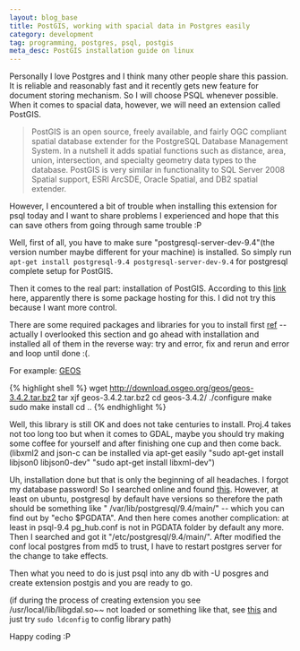 ```yaml
---
layout: blog_base
title: PostGIS, working with spacial data in Postgres easily
category: development
tag: programming, postgres, psql, postgis
meta_desc: PostGIS installation guide on linux
---
```


Personally I love Postgres and I think many other people share this passion. It is reliable and reasonably fast and it recently gets
new feature for document storing mechanism. So I will choose PSQL whenever possible. When it comes to spacial data, however,
we will need an extension called PostGIS.

> PostGIS is an open source, freely available, and fairly OGC compliant spatial database extender for the PostgreSQL Database Management System. In a nutshell it adds spatial functions such as distance, area, union, intersection, and specialty geometry data types to the database. PostGIS is very similar in functionality to SQL Server 2008 Spatial support, ESRI ArcSDE, Oracle Spatial, and DB2 spatial extender.

However, I encountered a bit of trouble when installing this extension for psql today and I want to share problems I experienced
and hope that this can save others from going through same trouble :P

Well, first of all, you have to make sure "postgresql-server-dev-9.4"(the version number maybe different for your machine)
is installed. So simply run ```apt-get install postgresql-9.4 postgresql-server-dev-9.4``` for postgresql complete setup
for PostGIS.

Then it comes to the real part: installation of PostGIS. According to this [link](http://stackoverflow.com/questions/4629796/issues-installing-postgis) here, apparently there is some package hosting
for this. I did not try this because I want more control.

There are some required packages and libraries for you to install first [ref](http://postgis.net/docs/postgis_installation.html#install_requirements) -- actually I overlooked this section and
go ahead with installation and installed all of them in the reverse way: try and error, fix and rerun and error and loop
until done :(.

For example: [GEOS](http://trac.osgeo.org/geos/)

{% highlight shell %}
wget http://download.osgeo.org/geos/geos-3.4.2.tar.bz2
tar xjf geos-3.4.2.tar.bz2
cd geos-3.4.2/
./configure
make
sudo make install
cd ..
{% endhighlight %}

Well, this library is still OK and does not take centuries to install. Proj.4 takes not too long too but when it comes to
GDAL, maybe you should try making some coffee for yourself and after finishing one cup and then come back. (libxml2 and json-c can be installed via apt-get easily "sudo apt-get install libjson0 libjson0-dev" "sudo apt-get install libxml-dev")

Uh, installation done but that is only the beginning of all headaches. I forgot my database password! So I searched online
and found [this](http://stackoverflow.com/questions/922804/is-there-a-way-to-break-into-a-postgresql-database-if-you-forgot-the-password). However, at least on ubuntu, postgresql by default have versions so therefore the path should be something like "
/var/lib/postgresql/9.4/main/" -- which you can find out by "echo $PGDATA". And then here comes another complication: at least
in psql-9.4 pg_hub.conf is not in PGDATA folder by default any more. Then I searched and got it "/etc/postgresql/9.4/main/". After modified the conf local postgres from md5 to trust, I have to restart postgres server
for the change to take effects.

Then what you need to do is just psql into any db with -U posgres and create extension postgis and you are ready to go.

(if during the process of creating extension you see /usr/local/lib/libgdal.so~~ not loaded or something like that,
see [this](http://stackoverflow.com/questions/9104224/geodjango-gdal-library-giving-error) and just try ```sudo ldconfig``` to config library path)

Happy coding :P
